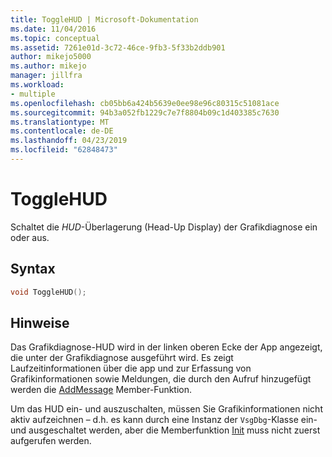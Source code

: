 ```yaml
---
title: ToggleHUD | Microsoft-Dokumentation
ms.date: 11/04/2016
ms.topic: conceptual
ms.assetid: 7261e01d-3c72-46ce-9fb3-5f33b2ddb901
author: mikejo5000
ms.author: mikejo
manager: jillfra
ms.workload:
- multiple
ms.openlocfilehash: cb05bb6a424b5639e0ee98e96c80315c51081ace
ms.sourcegitcommit: 94b3a052fb1229c7e7f8804b09c1d403385c7630
ms.translationtype: MT
ms.contentlocale: de-DE
ms.lasthandoff: 04/23/2019
ms.locfileid: "62848473"
---
```

# <a name="togglehud"></a>ToggleHUD
Schaltet die *HUD*-Überlagerung (Head-Up Display) der Grafikdiagnose ein oder aus.

## <a name="syntax"></a>Syntax

```C++
void ToggleHUD();
```

## <a name="remarks"></a>Hinweise
 Das Grafikdiagnose-HUD wird in der linken oberen Ecke der App angezeigt, die unter der Grafikdiagnose ausgeführt wird. Es zeigt Laufzeitinformationen über die app und zur Erfassung von Grafikinformationen sowie Meldungen, die durch den Aufruf hinzugefügt werden die [AddMessage](addmessage.md) Member-Funktion.

 Um das HUD ein- und auszuschalten, müssen Sie Grafikinformationen nicht aktiv aufzeichnen – d.h. es kann durch eine Instanz der `VsgDbg`-Klasse ein- und ausgeschaltet werden, aber die Memberfunktion [Init](init.md) muss nicht zuerst aufgerufen werden.